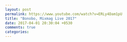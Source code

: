 ```yaml
---
layout: post
permalink: https://www.youtube.com/watch?v=ERLy4Dam1pU
title: "Bonobo, Mixmag Live 2017"
date: 2017-04-01 20:30:04 +0530
comments: true
categories: 
---
```

